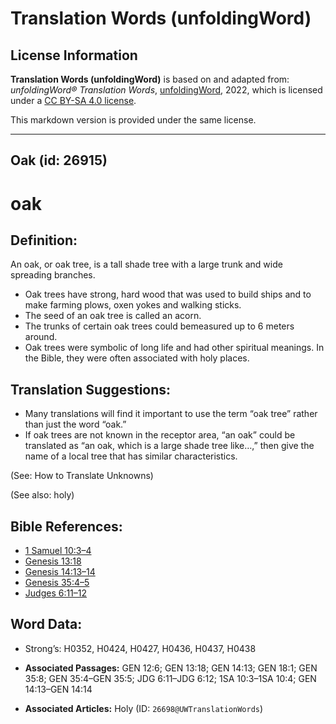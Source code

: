 # Translation Words (unfoldingWord)

## License Information

**Translation Words (unfoldingWord)** is based on and adapted from: _unfoldingWord® Translation Words_, [unfoldingWord](https://unfoldingword.org/utw), 2022, which is licensed under a [CC BY-SA 4.0 license](https://creativecommons.org/licenses/by-sa/4.0/legalcode.en).

This markdown version is provided under the same license.



--------------------------------

## Oak (id: 26915)

oak
===

Definition:
-----------

An oak, or oak tree, is a tall shade tree with a large trunk and wide spreading branches.

* Oak trees have strong, hard wood that was used to build ships and to make farming plows, oxen yokes and walking sticks.
* The seed of an oak tree is called an acorn.
* The trunks of certain oak trees could bemeasured up to 6 meters around.
* Oak trees were symbolic of long life and had other spiritual meanings. In the Bible, they were often associated with holy places.

Translation Suggestions:
------------------------

* Many translations will find it important to use the term “oak tree” rather than just the word “oak.”
* If oak trees are not known in the receptor area, “an oak” could be translated as “an oak, which is a large shade tree like…,” then give the name of a local tree that has similar characteristics.

(See: How to Translate Unknowns)

(See also: holy)

Bible References:
-----------------

* [1 Samuel 10:3–4](https://ref.ly/1Sam10:3-1Sam10:4)
* [Genesis 13:18](https://ref.ly/Gen13:18)
* [Genesis 14:13–14](https://ref.ly/Gen14:13-Gen14:14)
* [Genesis 35:4–5](https://ref.ly/Gen35:4-Gen35:5)
* [Judges 6:11–12](https://ref.ly/Judg6:11-Judg6:12)

Word Data:
----------

* Strong’s: H0352, H0424, H0427, H0436, H0437, H0438

* **Associated Passages:** GEN 12:6; GEN 13:18; GEN 14:13; GEN 18:1; GEN 35:8; GEN 35:4–GEN 35:5; JDG 6:11–JDG 6:12; 1SA 10:3–1SA 10:4; GEN 14:13–GEN 14:14
* **Associated Articles:** Holy (ID: `26698@UWTranslationWords`)

